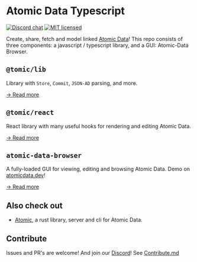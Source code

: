 # Atomic Data Typescript

[![Discord chat][discord-badge]][discord-url]
[![MIT licensed](https://img.shields.io/badge/license-MIT-blue.svg)](./LICENSE)

Create, share, fetch and model linked [Atomic Data](https://atomicdata.dev)!
This repo consists of three components: a javascript / typescript library, and a GUI: Atomic-Data Browser.

## `@tomic/lib`

Library with `Store`, `Commit`, `JSON-AD` parsing, and more.

[→ Read more](lib/README.md)

## `@tomic/react`

React library with many useful hooks for rendering and editing Atomic Data.

[→ Read more](react/README.md)

## `atomic-data-browser`

A fully-loaded GUI for viewing, editing and browsing Atomic Data.
Demo on [atomicdata.dev](https://atomicdata.dev)!

[→ Read more](browser/README.md)

## Also check out

- [Atomic](https://github.com/joepio/atomic), a rust library, server and cli for Atomic Data.

## Contribute

Issues and PR's are welcome!
And join our [Discord][discord-url]!
See [Contribute.md](CONTRIBUTE.md)

[discord-badge]: https://img.shields.io/discord/723588174747533393.svg?logo=discord
[discord-url]: https://discord.gg/a72Rv2P
